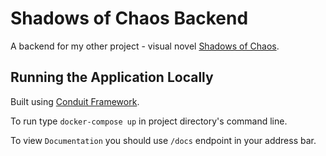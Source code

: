 # Shadows of Chaos Backend

  A backend for my other project - visual novel [Shadows of Chaos](https://github.com/KiSSEDBYFiR3/shadows-of-chaos).


## Running the Application Locally

Built using [Conduit Framework](https://conduit.io).

To run type `docker-compose up` in project directory's command line.

To view `Documentation` you should use `/docs` endpoint in your address bar.
